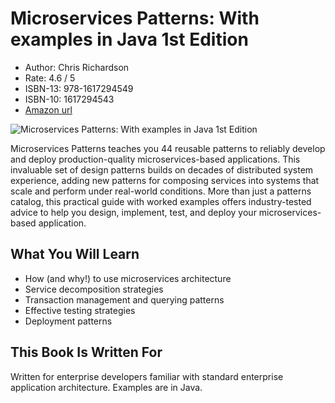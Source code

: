 # Microservices Patterns: With examples in Java 1st Edition

* Author: Chris Richardson 
* Rate: 4.6 / 5
* ISBN-13: 978-1617294549
* ISBN-10: 1617294543
* [Amazon url](https://www.amazon.com/dp/1617294543/?coliid=IPKEX9H480DB&colid=1CNL2S9M9DD6L&psc=1&ref_=lv_ov_lig_dp_it)

![Microservices Patterns: With examples in Java 1st Edition](https://images-na.ssl-images-amazon.com/images/I/41cnX+sEbFL._SX397_BO1,204,203,200_.jpg)


Microservices Patterns teaches you 44 reusable patterns to reliably develop and deploy production-quality microservices-based applications. This invaluable set of design patterns builds on decades of distributed system experience, adding new patterns for composing services into systems that scale and perform under real-world conditions. More than just a patterns catalog, this practical guide with worked examples offers industry-tested advice to help you design, implement, test, and deploy your microservices-based application.

## What You Will Learn
* How (and why!) to use microservices architecture
* Service decomposition strategies
* Transaction management and querying patterns
* Effective testing strategies
* Deployment patterns

## This Book Is Written For
Written for enterprise developers familiar with standard enterprise application architecture. Examples are in Java.